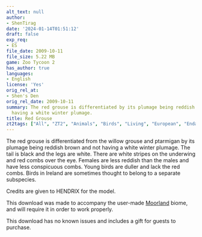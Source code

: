 ```yaml
---
alt_text: null
author:
- ShenTirag
date: '2024-01-14T01:51:12'
draft: false
exp_req:
- ES
file_date: 2009-10-11
file_size: 5.22 MB
game: Zoo Tycoon 2
has_author: true
languages:
- English
license: 'Yes'
orig_rel_at:
- Shen's Den
orig_rel_date: 2009-10-11
summary: The red grouse is differentiated by its plumage being reddish brown and not
  having a white winter plumage.
title: Red Grouse
zt2tags: ["All", "ZT2", "Animals", "Birds", "Living", "European", "Endangered Species"]
---
```

The red grouse is differentiated from the willow grouse and ptarmigan by its plumage being reddish brown and not having a white winter plumage. The tail is black and the legs are white. There are white stripes on the underwing and red combs over the eye. Females are less reddish than the males and have less conspicuous combs. Young birds are duller and lack the red combs. Birds in Ireland are sometimes thought to belong to a separate subspecies.

Credits are given to HENDRIX for the model.

This download was made to accompany the user-made [Moorland](<https://www.zooberry.org/mods/zt2/biomes/moorland/>) biome, and will require it in order to work properly.

This download has no known issues and includes a gift for guests to purchase.